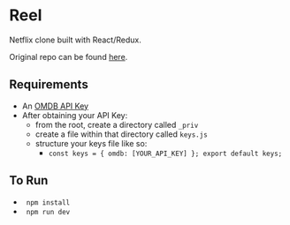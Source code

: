 # Reel
Netflix clone built with React/Redux.

Original repo can be found [here][gh-page].

## Requirements
- An [OMDB API Key][omdb]
- After obtaining your API Key:
	- from the root, create a directory called ``_priv``
	- create a file within that directory called ``keys.js``
	- structure your keys file like so:
		- ``const keys = {
			  omdb: [YOUR_API_KEY]
			};
			export default keys;``



## To Run
- `` npm install``
- `` npm run dev``

[gh-page]: http://btholt.github.io/complete-intro-to-react/
[omdb]: http://www.omdbapi.com/
